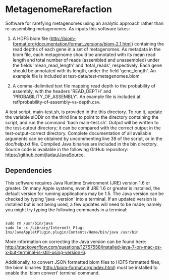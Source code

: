 # MetagenomeRarefaction
Software for rarefying metagenomes using an analytic approach rather than re-assembling metagenomes. As inputs this software takes: 

1. A HDF5 biom file (http://biom-format.org/documentation/format_versions/biom-2.1.html) containing the read depths of each gene in a set of metagenomes. As metadata in the biom file, each metagenome should be annotated with its mean read length and total number of reads (assembled and unassembled) under the fields 'mean_read_length' and 'total_reads', respectively. Each gene should be annotated with its length, under the field 'gene_length'. An example file is included at test-data/test-metagenomes.biom

2. A comma-delimited text file mapping read depth to the probability of assembly, with the headers 'READ_DEPTH' and 'PROBABILITY_OF_ASSEMBLY'. An example file is included at ref/probability-of-assembly-vs-depth.csv.

A test script, main-test.sh, is provided in the this directory. To run it, update the variable sIODir on the third line to point to the directory containing the script, and run the command 'bash main-test.sh'. Output will be written to the test-output directory; it can be compared with the correct output in the test-output-correct directory. Complete documentation of all available arguments can be obtained by uncommenting line 39 of the script, or in the doc/help.txt file. Compiled Java binaries are included in the bin directory. Source code is available in the following GitHub repository: https://github.com/jladau/JavaSource.

## Dependencies
This software requires Java Runtime Environment (JRE) version 1.6 or greater. On many Apple systems, even if JRE 1.6 or greater is installed, the default version for running applications may be 1.5. The Java version can be checked by typing 'java -version' into a terminal. If an updated version is installed but is not being used, a few updates will need to be made; namely you might try typing the following commands in a terminal:

<pre><code>
sudo rm /usr/bin/java
sudo ln -s /Library/Internet\ Plug-Ins/JavaAppletPlugin.plugin/Contents/Home/bin/java /usr/bin
</code></pre>

More information on correcting the Java version can be found here: http://stackoverflow.com/questions/12757558/installed-java-7-on-mac-os-x-but-terminal-is-still-using-version-6.

Additionally, to convert JSON formatted biom files to HDF5 formatted files, the biom binaries (http://biom-format.org/index.html) must be installed to enable the 'biom convert' terminal command.



